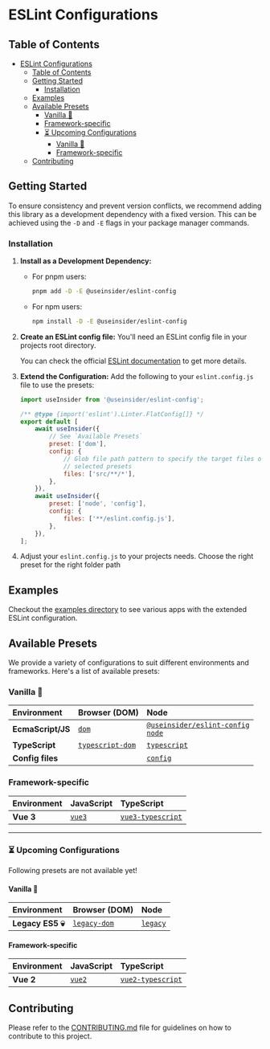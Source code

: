 # ESLint Configurations

## Table of Contents
- [ESLint Configurations](#eslint-configurations)
  - [Table of Contents](#table-of-contents)
  - [Getting Started](#getting-started)
    - [Installation](#installation)
  - [Examples](#examples)
  - [Available Presets](#available-presets)
    - [Vanilla 🍦](#vanilla-)
    - [Framework-specific](#framework-specific)
    - [⏳ Upcoming Configurations](#-upcoming-configurations)
      - [Vanilla 🍦](#vanilla--1)
      - [Framework-specific](#framework-specific-1)
  - [Contributing](#contributing)

## Getting Started

To ensure consistency and prevent version conflicts, we recommend adding this
library as a development dependency with a fixed version. This can be achieved
using the `-D` and `-E` flags in your package manager commands.

### Installation

1. **Install as a Development Dependency:**
   - For pnpm users:
     ```bash
     pnpm add -D -E @useinsider/eslint-config
     ```
   - For npm users:
     ```bash
     npm install -D -E @useinsider/eslint-config
     ```
2. **Create an ESLint config file:**
   You'll need an ESLint config file in your projects root directory.

   You can check the official [ESLint documentation] to get more details.
3. **Extend the Configuration:**
   Add the following to your `eslint.config.js` file to use the presets:
    ```js
    import useInsider from '@useinsider/eslint-config';

    /** @type {import('eslint').Linter.FlatConfig[]} */
    export default [
        await useInsider({
            // See `Available Presets`
            preset: ['dom'],
            config: {
                // Glob file path pattern to specify the target files of the
                // selected presets
                files: ['src/**/*'],
            },
        }),
        await useInsider({
            preset: ['node', 'config'],
            config: {
                files: ['**/eslint.config.js'],
            },
        }),
    ];
    ```
4. Adjust your `eslint.config.js` to your projects needs. Choose the right
   preset for the right folder path

[ESLint documentation]: https://eslint.org/docs/next/use/configure/configuration-files

## Examples

Checkout the [examples directory](../../examples) to see various apps with the extended ESLint
configuration.

## Available Presets

We provide a variety of configurations to suit different environments and
frameworks. Here's a list of available presets:

### Vanilla 🍦

| Environment       | Browser (DOM)                                           | Node                                                                                            |
| :---------------- | :------------------------------------------------------ | :---------------------------------------------------------------------------------------------- |
| **EcmaScript/JS** | [`dom`](./src/configs/dom#readme)                       | [`@useinsider/eslint-config`](./src/configs/node#readme)<br>[`node`](./src/configs/node#readme) |
| **TypeScript**    | [`typescript-dom`](./src/configs/typescript-dom#readme) | [`typescript`](./src/configs/typescript#readme)                                                 |
| **Config files**  |                                                         | [`config`](./src/configs/config#readme)                                                         |

### Framework-specific

| Environment | JavaScript                          | TypeScript                                                |
| :---------- | :---------------------------------- | :-------------------------------------------------------- |
| **Vue 3**   | [`vue3`](./src/configs/vue3#readme) | [`vue3-typescript`](./src/configs/vue3-typescript#readme) |

---

### ⏳ Upcoming Configurations

Following presets are not available yet!

#### Vanilla 🍦

| Environment       | Browser (DOM)                                   | Node                                    |
| :---------------- | :---------------------------------------------- | :-------------------------------------- |
| **Legacy ES5 💀​** | [`legacy-dom`](./src/configs/legacy-dom#readme) | [`legacy`](./src/configs/legacy#readme) |

#### Framework-specific

| Environment | JavaScript                          | TypeScript                                                |
| :---------- | :---------------------------------- | :-------------------------------------------------------- |
| **Vue 2**   | [`vue2`](./src/configs/vue2#readme) | [`vue2-typescript`](./src/configs/vue2-typescript#readme) |

## Contributing

Please refer to the [CONTRIBUTING.md](CONTRIBUTING.md) file for guidelines on
how to contribute to this project.
